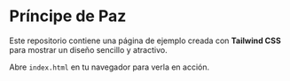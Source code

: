 # Príncipe de Paz

Este repositorio contiene una página de ejemplo creada con **Tailwind CSS** para mostrar un diseño sencillo y atractivo.

Abre `index.html` en tu navegador para verla en acción.
